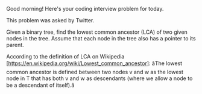 Good morning! Here's your coding interview problem for today.

This problem was asked by Twitter.

Given a binary tree, find the lowest common ancestor (LCA) of two given nodes in
the tree. Assume that each node in the tree also has a pointer to its parent.

According to the definition of LCA on Wikipedia
[https://en.wikipedia.org/wiki/Lowest_common_ancestor]: âThe lowest common
ancestor is defined between two nodes v and w as the lowest node in T that has
both v and w as descendants (where we allow a node to be a descendant of
itself).â


